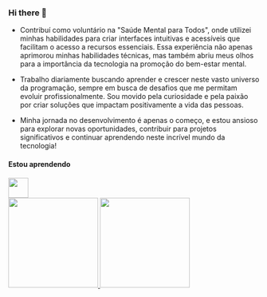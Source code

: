 ### Hi there 👋

<!--
**thiagoed-souza/thiagoed-souza** is a ✨ _special_ ✨ repository because its `README.md` (this file) appears on your GitHub profile.

Here are some ideas to get you started: -->

- Contribuí como voluntário na "Saúde Mental para Todos", onde utilizei minhas habilidades para criar interfaces intuitivas e acessíveis que facilitam o acesso a recursos essenciais. Essa experiência não apenas aprimorou minhas habilidades técnicas, mas também abriu meus olhos para a importância da tecnologia na promoção do bem-estar mental.
  
- Trabalho diariamente buscando aprender e crescer neste vasto universo da programação, sempre em busca de desafios que me permitam evoluir profissionalmente. Sou movido pela curiosidade e pela paixão por criar soluções que impactam positivamente a vida das pessoas.
  
- Minha jornada no desenvolvimento é apenas o começo, e estou ansioso para explorar novas oportunidades, contribuir para projetos significativos e continuar aprendendo neste incrível mundo da tecnologia!

#### Estou aprendendo

<img src="https://cdn.jsdelivr.net/gh/devicons/devicon/icons/css3/css3-original.svg " height="40px" width="40px" />
                

<div>
<a href="https://github.com/seu-usuário-aqui">
<img loading="lazy" height="180em" src="https://github-readme-stats.vercel.app/api/top-langs/?username=seu-usuário-aqui&layout=compact&langs_count=7&theme=dracula"/>
<img loading="lazy" height="180em" src="https://github-readme-stats.vercel.app/api?username=seu-usuário-aqui&show_icons=true&theme=dracula&include_all_commits=true&count_private=true"/>
</div>


